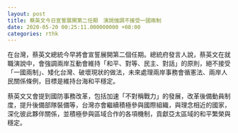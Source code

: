 ```yaml
---
layout: post
title: 蔡英文今日宣誓展開第二任期　演說強調不接受一國兩制
date: 2020-05-20 00:25:11.000000000 +08:00
categories: rthk
---
```


在台灣，蔡英文總統今早將會宣誓展開第二個任期。總統府發言人說，蔡英文在就職演說中，會強調兩岸互動會維持「和平、對等、民主、對話」的原則，絕不接受「一國兩制」、矮化台灣、破壞現狀的做法，未來處理兩岸事務會循憲法、兩岸人民關係條例，目標是維持台海和平穩定。

蔡英文又會提到國防事務改革，包括加速「不對稱戰力」的發展，改革後備動員制度，提升後備部隊裝備等，台灣亦會繼續積極參與國際組織，與理念相近的國家，深化彼此夥伴關係，並積極參與區域合作的各項機制，貢獻亞太區域的和平繁榮與穩定。
